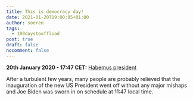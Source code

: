 ```yaml
---
title: This is democracy day!
date: 2021-01-20T19:00:05+01:00
author: soeren
tags:
  - 100daystooffload
post: true
draft: false
nocomment: false
---
```


**20th January 2020 - 17:47 CET:** [Habemus president](https://www.youtube.com/watch?v=j3a6n_1owPY)

After a turbulent few years, many people are probably relieved that the inauguration of the new US President went off without any major mishaps and Joe Biden was sworn in on schedule at 11:47 local time.